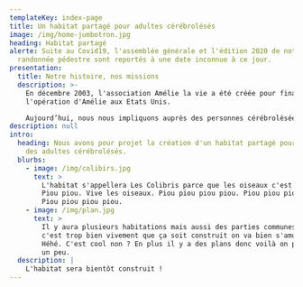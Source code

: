 ```yaml
---
templateKey: index-page
title: Un habitat partagé pour adultes cérébrolésés
image: /img/home-jumbotron.jpg
heading: Habitat partagé
alerte: Suite au Covid19, l'assemblée générale et l'édition 2020 de notre
  randonnée pédestre sont reportés à une date inconnue à ce jour.
presentation:
  title: Notre histoire, nos missions
  description: >-
    En décembre 2003, l'association Amélie la vie a été créée pour financer
    l'opération d'Amélie aux Etats Unis.

    Aujourd’hui, nous nous impliquons auprès des personnes cérébrolésées et de leurs proches avec pour but de les accompagner dans l'autonomie.
description: null
intro:
  heading: Nous avons pour projet la création d'un habitat partagé pour accueillir
    des adultes cérébrolésés.
  blurbs:
    - image: /img/colibirs.jpg
      text: >
        L'habitat s'appellera Les Colibris parce que les oiseaux c'est joli.
        Piou piou. Vive les oiseaux. Piou piou piou piou. Piou piou piou piou.
        Piou piou piou piou.
    - image: /img/plan.jpg
      text: >
        Il y aura plusieurs habitations mais aussi des parties communes. Donc
        c'est trop bien vivement que ça soit construit on va bien s'amuser.
        Héhé. C'est cool non ? En plus il y a des plans donc voilà on peut voir
        un peu.
  description: |
    L'habitat sera bientôt construit !
---
```

